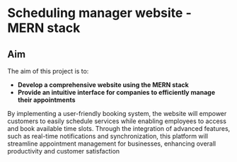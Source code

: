 <h1>Scheduling manager website - MERN stack </h1>
<h2>Aim</h2>
<p>The aim of this project is to:
  <ul>
    <li><b>Develop a comprehensive website using the MERN stack</b></li>
    <li><b>Provide an intuitive interface for companies to efficiently manage their appointments</b></li>
  </ul>
By implementing a user-friendly booking system, the website will empower customers to easily schedule services while enabling employees to access and book available time slots. Through the integration of advanced features, such as real-time notifications and synchronization, this platform will streamline appointment management for businesses, enhancing overall productivity and customer satisfaction </p>
